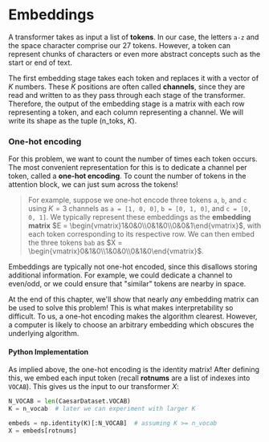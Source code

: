 # Embeddings

A transformer takes as input a list of **tokens**. In our case, the letters `a-z` and the space character comprise our 27 tokens. However, a token can represent chunks of characters or even more abstract concepts such as the start or end of text.

The first embedding stage takes each token and replaces it with a vector of $K$ numbers. These $K$ positions are often called **channels**, since they are read and written to as they pass through each stage of the transformer. Therefore, the output of the embedding stage is a matrix with each row representing a token, and each column representing a channel. We will write its shape as the tuple (n_toks, $K$).

### One-hot encoding

For this problem, we want to count the number of times each token occurs. The most convenient representation for this is to dedicate a channel per token, called a **one-hot encoding**. To count the number of tokens in the attention block, we can just sum across the tokens!

> For example, suppose we one-hot encode three tokens `a`, `b`, and `c` using $K=3$ channels as `a = [1, 0, 0]`, `b = [0, 1, 0]`, and `c = [0, 0, 1]`. We typically represent these embeddings as the **embedding matrix** $E = \begin{vmatrix}1&0&0\\0&1&0\\0&0&1\end{vmatrix}$, with each token corresponding to its respective row. We can then embed the three tokens `bab` as $X = \begin{vmatrix}0&1&0\\1&0&0\\0&1&0\end{vmatrix}$.

Embeddings are typically not one-hot encoded, since this disallows storing additional information. For example, we could dedicate a channel to even/odd, or we could ensure that "similar" tokens are nearby in space.

At the end of this chapter, we'll show that nearly _any_ embedding matrix can be used to solve this problem! This is what makes interpretability so difficult. To us, a one-hot encoding makes the algorithm clearest. However, a computer is likely to choose an arbitrary embedding which obscures the underlying algorithm.

#### Python Implementation

As implied above, the one-hot encoding is the identity matrix! After defining this, we embed each input token (recall **rotnums** are a list of indexes into `VOCAB`). This gives us the input to our transformer $X$:

```python
N_VOCAB = len(CaesarDataset.VOCAB)
K = n_vocab  # later we can experiment with larger K

embeds = np.identity(K)[:N_VOCAB]  # assuming K >= n_vocab
X = embeds[rotnums]
```
